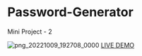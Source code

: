 # Password-Generator

Mini Project - 2

![png_20221009_192708_0000](https://user-images.githubusercontent.com/83161515/195456121-6230f396-8dfb-4d47-9256-e57651ad501c.png)
[LIVE DEMO](https://anunaykashyap.github.io/Password-Generator/)

